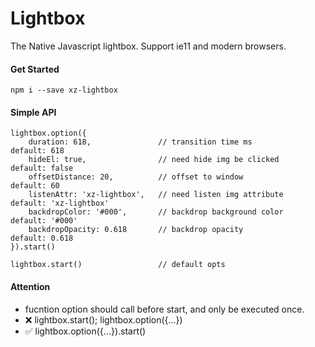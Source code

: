 # Lightbox

The Native Javascript lightbox.
Support ie11 and modern browsers.

#### Get Started

```
npm i --save xz-lightbox
```
#### Simple API

```
lightbox.option({
    duration: 618,               // transition time ms           default: 618
    hideEl: true,                // need hide img be clicked     default: false
    offsetDistance: 20,          // offset to window             default: 60
    listenAttr: 'xz-lightbox',   // need listen img attribute    default: 'xz-lightbox'
    backdropColor: '#000',       // backdrop background color    default: '#000'
    backdropOpacity: 0.618       // backdrop opacity             default: 0.618
}).start()

lightbox.start()                 // default opts
```
#### Attention
* fucntion option should call before start, and only be executed once.
* ❌  lightbox.start();  lightbox.option({...})
* ✅  lightbox.option({...}).start()
